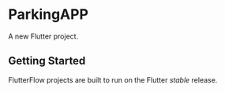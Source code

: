 # ParkingAPP

A new Flutter project.

## Getting Started

FlutterFlow projects are built to run on the Flutter _stable_ release.
